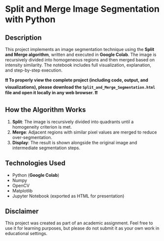 # Split and Merge Image Segmentation with Python

## Description

This project implements an image segmentation technique using the **Split and Merge algorithm**, written and executed in **Google Colab**. The image is recursively divided into homogeneous regions and then merged based on intensity similarity. The notebook includes full visualization, explanation, and step-by-step execution.

**❗❗ To properly view the complete project (including code, output, and visualizations), please download the `Split_and_Merge_Segmentation.html` file and open it locally in any web browser. ❗❗**

## How the Algorithm Works

1. **Split**: The image is recursively divided into quadrants until a homogeneity criterion is met.
2. **Merge**: Adjacent regions with similar pixel values are merged to reduce over-segmentation.
3. **Display**: The result is shown alongside the original image and intermediate segmentation steps.

## Technologies Used

- Python (**Google Colab**)
- Numpy
- OpenCV
- Matplotlib
- Jupyter Notebook (exported as HTML for presentation)

## Disclaimer

This project was created as part of an academic assignment. Feel free to use it for learning purposes, but please do not submit it as your own work in educational settings.
